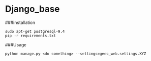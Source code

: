 # Django_base

###installation
```
sudo apt-get postgresql-9.4
pip -r requirements.txt
```

###Usage
```
python manage.py <do something> --settings=geec_web.settings.XYZ
```
